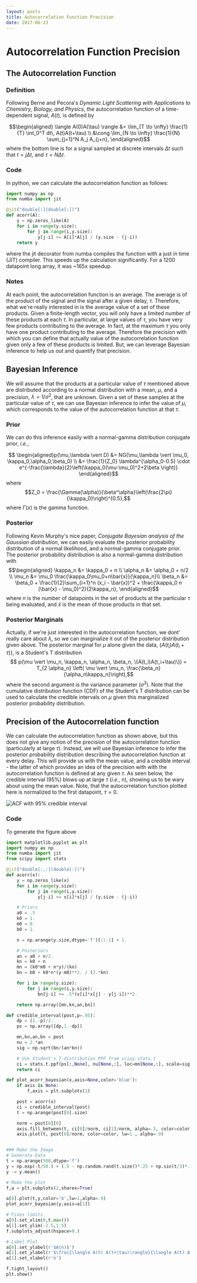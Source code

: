 ```yaml
---
layout: posts
title: Autocorrelation Function Precision
date: 2017-06-23
---
```

# Autocorrelation Function Precision

## The Autocorrelation Function

### Definition
Following Berne and Pecora's *Dynamic Light Scattering with Applications to Chemistry, Biology, and Physics*, the autocorrelation function of a time-dependent signal, $A(t)$, is defined by

$$\begin{aligned}
\langle A(0)A(\tau) \rangle &= \lim_{T \to \infty} \frac{1}{T} \int_0^T dt\, A(t)A(t+\tau) \\
&\cong \lim_{N \to \infty} \frac{1}{N} \sum_{j=1}^N A_j A_{j+n},
\end{aligned}$$
where the bottom line is for a signal sampled at discrete intervals $\Delta t$ such that $t = j\Delta t$, and $\tau = N\Delta t$.


### Code

In python, we can calculate the autocorrelation function as follows:

``` python
import numpy as np
from numba import jit

@jit("double[:](double[:])")
def acorr(A):
	y = np.zeros_like(A)
	for i in range(y.size):
		for j in range(i,y.size):
			y[j-i] += A[i]*A[j] / (y.size - (j-i))
	return y
```
where the jit decorator from numba compiles the function with a just in time (JIT) compiler. This speeds up the calculation significantly. For a 1200 datapoint long array, it was ~165x speedup.

### Notes
At each point, the autocorrelation function is an average. The average is of the product of the signal and the signal after a given delay, $\tau$. Therefore, what we're really interested in is the average value of a set of these products. Given a finite-length vector, you will only have a limited number of these products at each $\tau$. In particular, at large values of $\tau$, you have very few products contributing to the average. In fact, at the maximum $\tau$ you only have one product contributing to the average. Therefore the precision with which you can define that actually value of the autocorrelation function given only a few of these products is limited. But, we can leverage Bayesian inference to help us out and quantify that precision.

## Bayesian Inference
We will assume that the products at a particular value of $\tau$ mentioned above are distributed according to a normal distribution with a mean, $\mu$, and a precision, $\lambda = 1/\sigma^2$, that are unknown. Given a set of these samples at the particular value of $\tau$, we can use Bayesian inference to infer the value of $\mu$, which corresponds to the value of the autocorrelation function at that $\tau$.

### Prior
We can do this inference easily with a normal-gamma distribution conjugate prior, *i.e.*,

$$ \begin{aligned}p(\mu,\lambda \vert D) &= NG(\mu,\lambda \vert \mu_0, \kappa_0,\alpha_0,\beta_0) \\
&= \frac{1}{Z_0} \lambda^{\alpha_0-0.5} \cdot e^{-\frac{\lambda}{2}\left(\kappa_0(\mu-\mu_0)^2+2\beta \right)}
\end{aligned}$$
where $$Z_0 =  \frac{\Gamma(\alpha)}{\beta^\alpha}\left(\frac{2\pi}{\kappa_0}\right)^{0.5},$$ where $\Gamma(x)$ is the gamma function.

### Posterior
Following Kevin Murphy's nice paper, *Conjugate Bayesian analysis of the Gaussian distribution*, we can easily evaluate the posterior probability distribution of a normal likelihood, and a normal-gamma conjugate prior. The posterior probability distribution is also a normal-gamma distribution with
$$\begin{aligned}
\kappa_n &= \kappa_0 + n \\
\alpha_n &= \alpha_0 + n/2 \\
\mu_n &= \mu_0 \frac{\kappa_0\mu_0+n\bar{x}}{\kappa_n}\\
\beta_n &= \beta_0 + \frac{1}{2}\sum_{i=1}^n (x_i - \bar{x})^2 + \frac{\kappa_0 n (\bar{x} - \mu_0)^2}{2\kappa_n},
\end{aligned}$$
where $n$ is the number of datapoints in the set of products at the particular $\tau$ being evaluated, and $\bar{x}$ is the mean of those products in that set.

### Posterior Marginals
Actually, if we're just interested in the autocorrelation function, we dont' really care about $\lambda$, so we can marginalize it out of the posterior distribution given above. The posterior marginal for $\mu$ alone given the data, $\{A(t_i)A(t_i+\tau)\}$, is a Student's T distribution
$$ p(\mu \vert \mu_n, \kappa_n, \alpha_n, \beta_n, \{A(t_i)A(t_i+\tau)\}) = T_{2 \alpha_n} \left( \mu \vert \mu_n, \frac{\beta_n}{\alpha_n\kappa_n}\right),$$ where the second argument is the variance parameter ($\sigma^2$). Note that the cumulative distribution function (CDF) of the Student's T distribution can be used to calculate the credible intervals on $\mu$ given this marginalized posterior probability distribution.

## Precision of the Autocorrelation function
We can calculate the autocorrelation function as shown above, but this does not give any notion of the precision of the autocorrelation function (particularly at large $\tau$). Instead, we will use Bayesian inference to infer the posterior probability distribution describing the autocorrelation function at every delay. This will provide us with the mean value, and a credible interval - the latter of which provides an idea of the precision with with the autocorrelation function is defined at any given $\tau$. As seen below, the credible interval (95%) blows up at large $\tau$ (*i.e.*, n), showing us to be wary about using the mean value. Note, that the autocorrelation function plotted here is normalized to the first datapoint, $\tau=0$.

![ACF with 95% credible interval](/images/acf_precisions/bayesian_autocorr.png)

### Code
To generate the figure above

``` python
import matplotlib.pyplot as plt
import numpy as np
from numba import jit
from scipy import stats

@jit("double[:,:](double[:])")
def acorr(x):
	y = np.zeros_like(x)
	for i in range(y.size):
		for j in range(i,y.size):
			y[j-i] += x[i]*x[j] / (y.size - (j-i))

	# Priors
	a0 = .5
	k0 = 1.
	m0 = 0.
	b0 = 1.

	n = np.arange(y.size,dtype='f')[::-1] + 1.

	# Posteriors
	an = a0 + n/2.
	kn = k0 + n
	mn = (k0*m0 + n*y)/(kn)
	bn = b0 + k0*n*(y-m0)**2. / (2.*kn)

	for i in range(y.size):
		for j in range(i,y.size):
			bn[j-i] += .5*(x[i]*x[j] - y[j-i])**2.

	return np.array([mn,kn,an,bn])

def credible_interval(post,p=.95):
	dp = (1.-p)/2.
	ps = np.array([dp,1.-dp])

	mn,kn,an,bn = post
	nu = 2.*an
	sig = np.sqrt(bn/(an*kn))

	# Use Student's T-distribution PPF from scipy.stats.t
	ci = stats.t.ppf(ps[:,None], nu[None,:], loc=mn[None,:], scale=sig[None,:])
	return ci

def plot_acorr_bayesian(x,axis=None,color='blue'):
	if axis is None:
		f,axis = plt.subplots(1)

	post = acorr(x)
	ci = credible_interval(post)
	t = np.arange(post[0].size)

	norm = post[0][0]
	axis.fill_between(t, ci[0]/norm, ci[1]/norm, alpha=.3, color=color)
	axis.plot(t, post[0]/norm, color=color, lw=1., alpha=.9)


### Make the Image
# Generate Data
t = np.arange(500,dtype='f')
y = np.exp(-t/50.) + (.5 - np.random.rand(t.size))*.25 + np.sin(t/3)*.15
y -= y.mean()

# Make the plot
f,a = plt.subplots(2,sharex=True)

a[0].plot(t,y,color='b',lw=1,alpha=.9)
plot_acorr_bayesian(y,axis=a[1])

# Fixes limits
a[0].set_xlim(0,t.max())
a[1].set_ylim(-2.5,1.5)
f.subplots_adjust(hspace=0.)

# Label Plot
a[0].set_ylabel(r'$A(n)$')
a[1].set_ylabel(r'$\frac{\langle A(t) A(t+\tau)\rangle}{\langle A(t) A(t)\rangle}$')
a[1].set_xlabel(r'n')

f.tight_layout()
plt.show()
```
